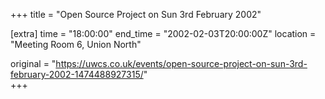 +++
title = "Open Source Project on Sun 3rd February 2002"

[extra]
time = "18:00:00"
end_time = "2002-02-03T20:00:00Z"
location = "Meeting Room 6, Union North"

original = "https://uwcs.co.uk/events/open-source-project-on-sun-3rd-february-2002-1474488927315/"    
+++



